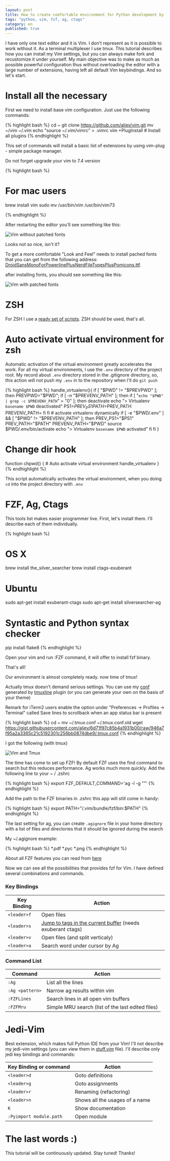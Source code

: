```yaml
---
layout: post
title: How to create comfortable environment for Python development by using vim, fzf, ag
tags: "python, vim, fzf, ag, ctags"
category: en
published: true
---
```


I have only one text editor and it is Vim. I don't represent as it is possible to work without it. As a terminal multiplexer I use tmux. This tutorial describes how you can install my Vim settings, but you can always make fork and recustomize it under yourself. My main objective was to make as much as possible powerful configuration thus without overloading the editor with a large number of extensions, having left all default Vim keybindings. And so let's start.


# Install all the necessary

First we need to install base vim configuration. Just use the following commands:

{% highlight bash %}
cd ~
git clone https://github.com/aliev/vim.git
mv ~/vim ~/.vim
echo "source ~/.vim/vimrc" > .vimrc
vim +PlugInstall # Install all plugins
{% endhighlight %}

This set of commands will install a basic list of extensions by using vim-plug - simple package manager.

Do not forget upgrade your vim to 7.4 version

{% highlight bash %}

# For mac users
brew install vim
sudo mv /usr/bin/vim /usr/bin/vim73

{% endhighlight %}

After restarting the editor you'll see something like this:

![Vim without patched fonts](/assets/article_images/2015-08-16-how-to-adjust-the-comfortable-environment-of-development-on-python-and-not-only/vim-without-fonts.png "Vim without patched fonts")

Looks not so nice, isn't it?

To get a more comfortable "Look and Feel" needs to install pached fonts that you can get from the following address: [DroidSansMonoForPowerlinePlusNerdFileTypesPlusPomicons.ttf](https://github.com/aliev/vim/blob/fonts/DroidSansMonoForPowerlinePlusNerdFileTypesPlusPomicons.ttf).

after installing fonts, you should see something like this:

![Vim with patched fonts](/assets/article_images/2015-08-16-how-to-adjust-the-comfortable-environment-of-development-on-python-and-not-only/vim-with-patched-fonts.png "Vim with patched fonts")

# ZSH

For ZSH I use a [ready set of scripts](https://github.com/robbyrussell/oh-my-zsh). ZSH should be used, that's all.

# Auto activate virtual environment for zsh

Automatic activation of the virtual environment greatly accelerates the work. For all my virtual environments, I use the ```.env``` directory of the project root. My record about ```.env``` directory stored in the .gitignore directory, so, this action will not push my ```.env``` in to the repository when I'll do ```git push```


{% highlight bash %}
handle_virtualenv(){
  if [ "$PWD" != "$PREVPWD" ]; then
    PREVPWD="$PWD";
    if [ -n "$PREVENV_PATH" ]; then
      if [ "`echo "$PWD" | grep -c $PREVENV_PATH`" = "0"  ]; then
         deactivate
         echo "> Virtualenv `basename $PWD` deactivated"
         PS1=$PREV_PS1
         PATH=$PREV_PATH
         PREVENV_PATH=
      fi
    fi
    # activate virtualenv dynamically
    if [ -e "$PWD/.env" ] && [ "$PWD" != "$PREVENV_PATH" ]; then
      PREV_PS1="$PS1"
      PREV_PATH="$PATH"
      PREVENV_PATH="$PWD"
      source $PWD/.env/bin/activate
      echo "> Virtualenv `basename $PWD` activated"
    fi
  fi
}

# Change dir hook
function chpwd() {
    # Auto activate virtual environment
    handle_virtualenv
}
{% endhighlight %}

This script automatically activates the virtual environment, when you doing ```cd``` into the project directory with ```.env```

# FZF, Ag, Ctags

This tools list makes easier programmer live. First, let's install them. I'll describe each of them individually.

{% highlight bash %}
# OS X
brew install the_silver_searcher
brew install ctags-exuberant

# Ubuntu
sudo apt-get install exuberant-ctags
sudo apt-get install silversearcher-ag

# Syntastic and Python syntax checker
pip install flake8
{% endhighlight %}

Open your vim and run :FZF command, it will offer to install fzf binary.

That's all!

Our environment is almost completely ready. now time of tmux!

Actually tmux doesn't demand serious settings. You can use my [conf](https://gist.github.com/aliev/6d71f97c85b4a1931b00) generated by [tmuxline](https://github.com/edkolev/tmuxline.vim) plugin (or you can generate your own on the basis of your theme)

Remark for iTerm2 users enable the option under "Preferences -> Profiles -> Terminal" called Save lines to scrollback when an app status bar is present 

{% highlight bash %}
cd ~
mv ~/.tmux.conf ~/.tmux.conf.old
wget https://gist.githubusercontent.com/aliev/6d71f97c85b4a1931b00/raw/946a7f95a2a3365c21c5192301c256bb0874dbe9/.tmux.conf
{% endhighlight %}

I got the following (with tmux)

![Vim and Tmux](/assets/article_images/2015-08-16-how-to-adjust-the-comfortable-environment-of-development-on-python-and-not-only/vim-tmux.png "Vim and Tmux")

The time has come to set up FZF! By default FZF uses the find command to search but this reduces performance. Ag works much more quickly. Add the following line to your ~ / .zshrc

{% highlight bash %}
export FZF_DEFAULT_COMMAND='ag -l -g ""'
{% endhighlight %}

Add the path to the FZF binaries in .zshrc this app will still come in handy:

{% highlight bash %}
export PATH="/.vim/bundle/fzf/bin:$PATH"
{% endhighlight %}

The last setting for ag, you can create ```.agignore``` file in your home directory with a list of files and directories that it should be ignored during the search

My ~/.agignore example:

{% highlight bash %}
*.pdf
*.pyc
*.png
{% endhighlight %}

About all FZF features you can read from [here](https://github.com/junegunn/fzf/wiki)

Now we can see all the possibilities that provides fzf for Vim. I have defined several combinations and commands.

### Key Bindings

| Key Binding         | Action                                  |
| ------------------- | --------------------------------------- |
| ```<leader>f```     | Open files                              |
| ```<leader>s```     | [Jump to tags in the current buffer](http://aliev.me/en/2015/07/23/vim-fzf-and-ctags-quickly-jump-to-declarations.html) (needs exuberant ctags)  |
| ```<leader>v```     | Open files (and split verticaly)        |
| ```<leader>a```     | Search word under cursor by Ag          |


### Command List

| Command             | Action                                            |
| ------------------- | ------------------------------------------------- |
| ```:Ag```           | List all the lines                                |
| ```:Ag <pattern>``` | Narrow ag results within vim                      |
| ```:FZFLines```     | Search lines in all open vim buffers              |
| ```:FZFMru```       | Simple MRU search (list of the last edited files) |


# Jedi-Vim

Best extension, which makes full Python IDE from your Vim! I'll not describe my jedi-vim settings (you can view them in [stuff.vim](https://github.com/aliev/vim/blob/master/stuff.vim#L15) file). I'll describe only jedi key bindings and commands:

| Key Binding or command      | Action                                  |
| --------------------------- | --------------------------------------- |
| ```<leader>d```             | Goto definitions                        |
| ```<leader>g```             | Goto assignments                        |
| ```<leader>r```             | Renaming (refactoring)                  |
| ```<leader>n```             | Shows all the usages of a name          |
| ```K```                     | Show documentation                      |
| ```:Pyimport module.path``` | Open module                             |


# The last words :)

This tutorial will be continuously updated. Stay tuned! Thanks!

